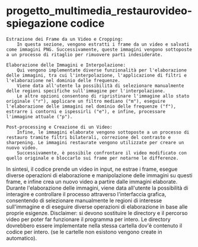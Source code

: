 # progetto_multimedia_restaurovideo- spiegazione codice
    Estrazione dei Frame da un Video e Cropping:
        In questa sezione, vengono estratti i frame da un video e salvati come immagini PNG. Successivamente, queste immagini vengono sottoposte a un processo di ritaglio per rimuovere parti indesiderate.

    Elaborazione delle Immagini e Interpolazione:
        Qui vengono implementate diverse funzionalità per l'elaborazione delle immagini, tra cui l'interpolazione, l'applicazione di filtri e l'elaborazione nel dominio delle frequenze. 
        Viene data all'utente la possibilità di selezionare manualmente delle regioni specifiche sull'immagine per l'interpolazione. 
        Le altre opzioni consentono di ripristinare l'immagine allo stato originale ("r"), applicare un filtro mediano ("m"), eseguire l'elaborazione delle immagini nel dominio delle frequenze ("f"), estrarre i contorni e ispessirli ("e"), e infine, processare l'immagine attuale ("p").

    Post-processing e Creazione di un Video:
        Infine, le immagini elaborate vengono sottoposte a un processo di restauro tramite filtri bilaterali, correzione del contrasto e sharpening. Le immagini restaurate vengono utilizzate per creare un nuovo video.
        Successivamente, è possibile confrontare il video modificato con quello originale e bloccarlo sui frame per notarne le differenze.

In sintesi, il codice prende un video in input, ne estrae i frame, esegue diverse operazioni di elaborazione e manipolazione delle immagini su questi frame, e infine crea un nuovo video a partire dalle immagini elaborate. Durante l'elaborazione delle immagini, viene data all'utente la possibilità di interagire e controllare il processo attraverso l'interfaccia grafica, consentendo di selezionare manualmente le regioni di interesse sull'immagine e di eseguire diverse operazioni di elaborazione in base alle proprie esigenze.
Disclaimer: si devono sostituire le directory e il percorso video per poter far funzionare il programma per intero. Le directory dovrebbero essere implementate nella stessa cartella dov'è contenuto il codice per intero. (se le cartelle non esistono vengono create in automatico).
